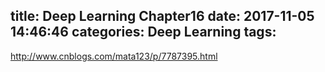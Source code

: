 title: Deep Learning Chapter16
date: 2017-11-05 14:46:46
categories: Deep Learning
tags:
---
http://www.cnblogs.com/mata123/p/7787395.html